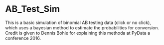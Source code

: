 # AB_Test_Sim

This is a basic simulation of binomial AB testing data (click or no click), which uses a bayesian method to estimate the probabilities for conversion.
Credit is given to Dennis Bohle for explaining this methoda at  PyData a conference 2016.
